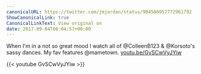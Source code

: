 ```yaml
---
canonicalURL: https://twitter.com/jmjordan/status/904586057772961792
ShowCanonicalLink: true
CanonicalLinkText: View original on
date: 2017-09-04T06:04:57+00:00
---
```

When I'm in a not so great mood I watch all of @ColleenB123 &amp; @Korsoto's sassy dances. My fav features @mametown. [youtu.be/GvSCwVyJYiw](https://youtu.be/GvSCwVyJYiw)

{{< youtube GvSCwVyJYiw >}}